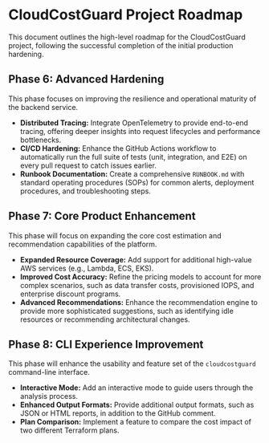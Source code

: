 # CloudCostGuard Project Roadmap

This document outlines the high-level roadmap for the CloudCostGuard project, following the successful completion of the initial production hardening.

## Phase 6: Advanced Hardening

This phase focuses on improving the resilience and operational maturity of the backend service.

-   **Distributed Tracing:** Integrate OpenTelemetry to provide end-to-end tracing, offering deeper insights into request lifecycles and performance bottlenecks.
-   **CI/CD Hardening:** Enhance the GitHub Actions workflow to automatically run the full suite of tests (unit, integration, and E2E) on every pull request to catch issues earlier.
-   **Runbook Documentation:** Create a comprehensive `RUNBOOK.md` with standard operating procedures (SOPs) for common alerts, deployment procedures, and troubleshooting steps.

## Phase 7: Core Product Enhancement

This phase will focus on expanding the core cost estimation and recommendation capabilities of the platform.

-   **Expanded Resource Coverage:** Add support for additional high-value AWS services (e.g., Lambda, ECS, EKS).
-   **Improved Cost Accuracy:** Refine the pricing models to account for more complex scenarios, such as data transfer costs, provisioned IOPS, and enterprise discount programs.
-   **Advanced Recommendations:** Enhance the recommendation engine to provide more sophisticated suggestions, such as identifying idle resources or recommending architectural changes.

## Phase 8: CLI Experience Improvement

This phase will enhance the usability and feature set of the `cloudcostguard` command-line interface.

-   **Interactive Mode:** Add an interactive mode to guide users through the analysis process.
-   **Enhanced Output Formats:** Provide additional output formats, such as JSON or HTML reports, in addition to the GitHub comment.
-   **Plan Comparison:** Implement a feature to compare the cost impact of two different Terraform plans.
